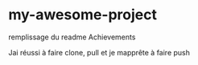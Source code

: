 # my-awesome-project

remplissage du readme
Achievements

Jai réussi à faire clone, pull et je mapprête à faire push
